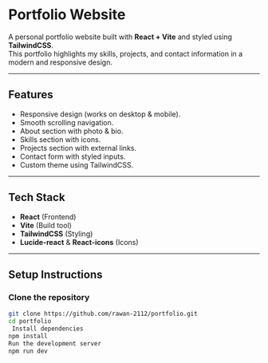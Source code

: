 #  Portfolio Website

A personal portfolio website built with **React + Vite** and styled using **TailwindCSS**.  
This portfolio highlights my skills, projects, and contact information in a modern and responsive design.

---

##  Features
- Responsive design (works on desktop & mobile).
- Smooth scrolling navigation.
- About section with photo & bio.
- Skills section with icons.
- Projects section with external links.
- Contact form with styled inputs.
- Custom theme using TailwindCSS.

---

##  Tech Stack
- **React** (Frontend)
- **Vite** (Build tool)
- **TailwindCSS** (Styling)
- **Lucide-react** & **React-icons** (Icons)

---

##  Setup Instructions

###  Clone the repository
```bash
git clone https://github.com/rawan-2112/portfolio.git
cd portfolio
 Install dependencies
npm install
Run the development server
npm run dev

